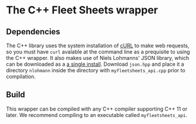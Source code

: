 # The C++ Fleet Sheets wrapper

## Dependencies

The C++ library uses the system installation of [cURL](https://curl.haxx.se/) to make web requests, 
so you must have `curl` avalable at the command line as a prequisite to using the C++ wrapper. It also makes use of 
Niels Lohmanns' JSON library, which can be downloaded as a [a single install](https://github.com/nlohmann/json/blob/develop/single_include/nlohmann/json.hpp).
Download `json.hpp` and place it a directory `nlohmann` inside the directory with `myfleetsheets_api.cpp` prior to compilation.

## Build

This wrapper can be compiled with any C++ compiler supporting C++ 11 or later. We recommend compiling to an executable called `myfleetsheets_api`.
